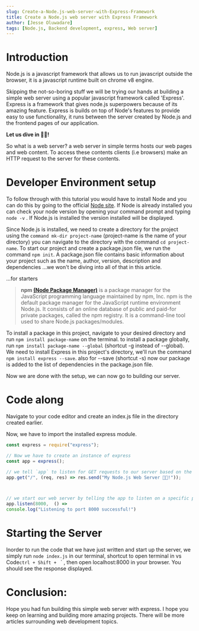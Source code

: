 ```yaml
---
slug: Create-a-Node.js-web-server-with-Express-Framework
title: Create a Node.js web server with Express Framework
author: [Jesse Oluwadare]
tags: [Node.js, Backend development, express, Web server]
---
```


# Introduction

Node.js is a javascript framework that allows us to run javascript outside the browser, it is a javascript runtime built on chrome v8 engine.

Skipping the not-so-boring stuff we will be trying our hands at building a simple web server using a popular javascript framework called 'Express'. Express is a framework that gives node.js superpowers because of its amazing feature. Express is builds on top of Node's features to provide easy to use functionality, it runs between the server created by Node.js and the frontend pages of our application.

**Let us dive in 👨‍💻!**

So what is a web server? a web server in simple terms hosts our web pages and web content. To access these contents clients (i.e browsers) make an HTTP request to the server for these contents.

# Developer Environment setup

To follow through with this tutorial you would have to install Node and you can do this by going to the official [Node site](https://nodejs.org/en/). If Node is already installed you can check your node version by opening your command prompt and typing `node -v` . If Node.js is installed the version installed will be displayed.

Since Node.js is installed, we need to create a directory for the project using the `command mk-dir project-name` (project-name is the name of your directory) you can navigate to the directory with the command `cd project-name`. To start our project and create a package.json file, we run the command `npm init`. A package.json file contains basic information about your project such as the name, author, version, description and dependencies ...we won't be diving into all of that in this article.

...for starters

> **npm [(Node Package Manager)](npmjs.com)** is a package manager for the JavaScript programming language maintained by npm, Inc. npm is the default package manager for the JavaScript runtime environment Node.js. It consists of an online database of public and paid-for private packages, called the npm registry. It is a command-line tool used to share Node.js packages/modules.

To install a package in this project, navigate to your desired directory and run `npm install package-name` on the terminal. to install a package globally, run `npm install package-name --global` (shortcut -g instead of --global). We need to install Express in this project's directory, we'll run the command `npm install express --save`. also for --save (shortcut -s) now our package is added to the list of dependencies in the package.json file.

Now we are done with the setup, we can now go to building our server.

# Code along

Navigate to your code editor and create an index.js file in the directory created earlier.

Now, we have to import the installed express module.

```javascript
const express = require("express");

// Now we have to create an instance of express
const app = express();

// we tell `app` to listen for GET requests to our server based on the specified path ('/') and send a specific response, using the get() method:
app.get("/", (req, res) => res.send("My Node.js Web Server 🐱‍🏍!"));



// we start our web server by telling the app to listen on a specific port (8000 in this case) and run our callback function when the server starts up:
app.listen(8000,  () =>
console.log("Listening to port 8000 successful!")
```

# Starting the Server

Inorder to run the code that we have just written and start up the server, we simply run `node index.js` in our terminal, shortcut to open terminal in vs Code`ctrl + Shift + ` ` , then open localhost:8000 in your browser. You should see the response displayed.

# Conclusion:

Hope you had fun building this simple web server with express. I hope you keep on learning and building more amazing projects. There will be more articles surrounding web development topics.
